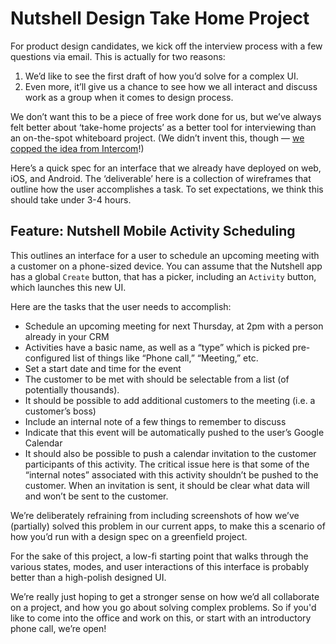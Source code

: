 # Nutshell Design Take Home Project

For product design candidates, we kick off the interview process with a few questions via email. This is actually for two reasons:

1. We’d like to see the first draft of how you’d solve for a complex UI.
2. Even more, it’ll give us a chance to see how we all interact and discuss work as a group when it comes to design process.

We don’t want this to be a piece of free work done for us, but we’ve always felt better about ‘take-home projects’ as a better tool for interviewing than an on-the-spot whiteboard project. (We didn’t invent this, though — [we copped the idea from Intercom](https://blog.intercom.com/how-we-hire-engineers-part-1/)!)

Here’s a quick spec for an interface that we already have deployed on web, iOS, and Android. The ‘deliverable’ here is a collection of wireframes that outline how the user accomplishes a task. To set expectations, we think this should take under 3-4 hours.

## Feature: Nutshell Mobile Activity Scheduling

This outlines an interface for a user to schedule an upcoming meeting with a customer on a phone-sized device. You can assume that the Nutshell app has a global `Create` button, that has a picker, including an `Activity` button, which launches this new UI.

Here are the tasks that the user needs to accomplish:

- Schedule an upcoming meeting for next Thursday, at 2pm with a person already in your CRM
- Activities have a basic name, as well as a “type” which is picked pre-configured list of things like “Phone call,” “Meeting,” etc.
- Set a start date and time for the event
- The customer to be met with should be selectable from a list (of potentially thousands).
- It should be possible to add additional customers to the meeting (i.e. a customer’s boss)
- Include an internal note of a few things to remember to discuss
- Indicate that this event will be automatically pushed to the user’s Google Calendar
- It should also be possible to push a calendar invitation to the customer participants of this activity. The critical issue here is that some of the “internal notes” associated with this activity shouldn’t be pushed to the customer. When an invitation is sent, it should be clear what data will and won’t be sent to the customer.

We’re deliberately refraining from including screenshots of how we’ve (partially) solved this problem in our current apps, to make this a scenario of how you’d run with a design spec on a greenfield project.

For the sake of this project, a low-fi starting point that walks through the various states, modes, and user interactions of this interface is probably better than a high-polish designed UI.

We’re really just hoping to get a stronger sense on how we’d all collaborate on a project, and how you go about solving complex problems. So if you'd like to come into the office and work on this, or start with an introductory phone call, we’re open!
